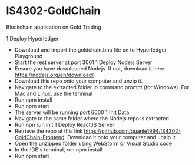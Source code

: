 # IS4302-GoldChain
Blockchain application on Gold Trading

1 Deploy Hyperledger
- Download and import the goldchain.bna file on to Hyperledger Playground
- Start the rest server at port 3001
1 Deploy Nodejs Server
- Ensure you have downloaded Nodejs. If not, download it here https://nodejs.org/en/download/
- Download this repo onto your computer and unzip it.
- Navigate to the extracted folder in command prompt (for Windows). For Mac and Linux, use the terminal
- Run npm install
- Run npm start
- The server will be running port 6000
1 Init Data
- Navigate to the same folder where the Nodejs repo is extracted
- Run npn run init
1 Deploy ReactJS Server
- Retrieve the repo at this link https://github.com/quanle1994/IS4302-GoldChain-Frontend. Download it onto your computer and unzip it.
- Open the unzipped folder using WebStorm or Visual Studio code
- In the IDE's terminal, run npm install
- Run npm start